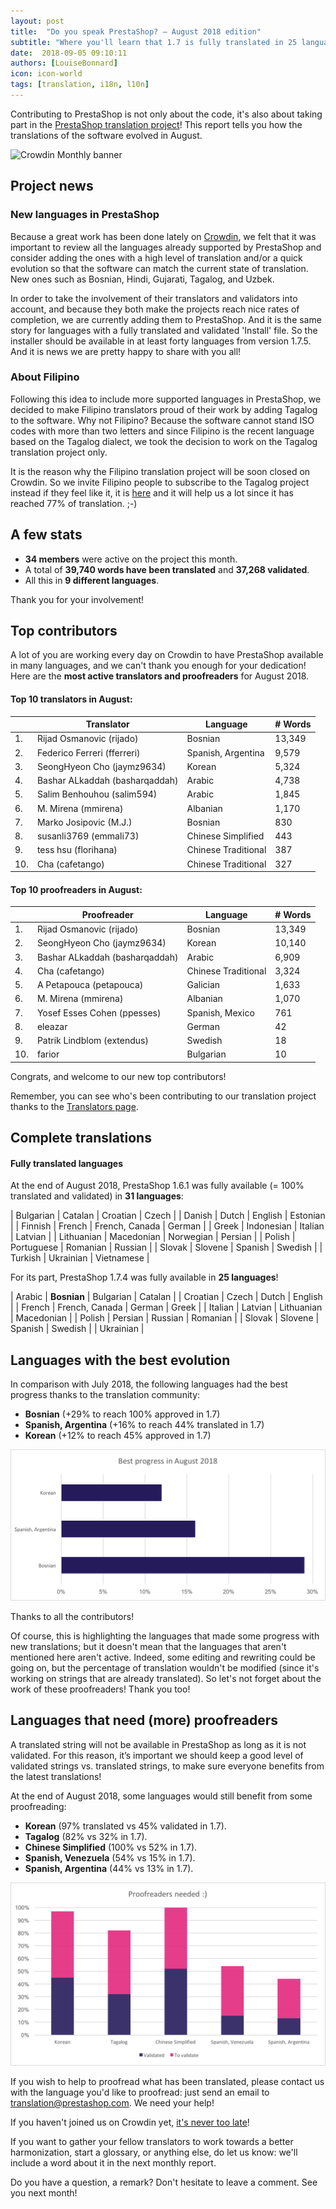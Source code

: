 ```yaml
---
layout: post
title:  "Do you speak PrestaShop? – August 2018 edition"
subtitle: "Where you'll learn that 1.7 is fully translated in 25 languages"
date:  2018-09-05 09:10:11
authors: [LouiseBonnard]
icon: icon-world
tags: [translation, i18n, l10n]
---
```


Contributing to PrestaShop is not only about the code, it's also about taking part in the [PrestaShop translation project](https://crowdin.com/project/prestashop-official)! This report tells you how the translations of the software evolved in August.

![Crowdin Monthly banner](/assets/images/2017/04/DYSpeakPS.jpg)

## Project news


### New languages in PrestaShop

Because a great work has been done lately on [Crowdin](https://crowdin.com/project/prestashop-official), we felt that it was important to review all the languages already supported by PrestaShop and consider adding the ones with a high level of translation and/or a quick evolution so that the software can match the current state of translation. New ones such as Bosnian, Hindi, Gujarati, Tagalog, and Uzbek.

In order to take the involvement of their translators and validators into account, and because they both make the projects reach nice rates of completion, we are currently adding them to PrestaShop. And it is the same story for languages with a fully translated and validated 'Install' file. So the installer should be available in at least forty languages from version 1.7.5. And it is news we are pretty happy to share with you all! 


### About Filipino

Following this idea to include more supported languages in PrestaShop, we decided to make Filipino translators proud of their work by adding Tagalog to the software. Why not Filipino? Because the software cannot stand ISO codes with more than two letters and since Filipino is the recent language based on the Tagalog dialect, we took the decision to work on the Tagalog translation project only.

It is the reason why the Filipino translation project will be soon closed on Crowdin. So we invite Filipino people to subscribe to the Tagalog project instead if they feel like it, it is [here]( https://crowdin.com/project/prestashop-official/tl#) and it will help us a lot since it has reached 77% of translation. ;-)


## A few stats
 
* **34 members** were active on the project this month.
* A total of **39,740 words have been translated** and **37,268 validated**.
* All this in **9 different languages**.
 
Thank you for your involvement!
 
 
## Top contributors
 
A lot of you are working every day on Crowdin to have PrestaShop available in many languages, and we can't thank you enough for your dedication! Here are the **most active translators and proofreaders** for August 2018.
 
#### Top 10 translators in August:
 
| |Translator | Language | # Words
|-|---------- | -------- | ----------------
 1. | Rijad Osmanovic (rijado) | Bosnian | 13,349
 2. | Federico Ferreri (fferreri) | Spanish, Argentina | 9,579
 3. | SeongHyeon Cho (jaymz9634) | Korean | 5,324
 4. | Bashar ALkaddah (basharqaddah) | Arabic | 4,738
 5. | Salim Benhouhou (salim594) | Arabic | 1,845
 6. | M. Mirena (mmirena) | Albanian | 1,170
 7. | Marko Josipovic (M.J.) | Bosnian | 830
 8. | susanli3769 (emmali73) | Chinese Simplified | 443
 9. | tess hsu (florihana) | Chinese Traditional | 387
10. | Cha (cafetango) | Chinese Traditional | 327
 
 
#### Top 10 proofreaders in August:
 
| | Proofreader | Language | # Words
|-| ---------- | -------- | ----------------
 1. | Rijad Osmanovic (rijado) | Bosnian | 13,349
 2. | SeongHyeon Cho (jaymz9634) | Korean | 10,140
 3. | Bashar ALkaddah (basharqaddah) | Arabic | 6,909
 4. | Cha (cafetango) | Chinese Traditional | 3,324
 5. | A Petapouca (petapouca) | Galician | 1,633
 6. | M. Mirena (mmirena) | Albanian | 1,070
 7. | Yosef Esses Cohen (ppesses) | Spanish, Mexico | 761
 8. | eleazar | German | 42
 9. | Patrik Lindblom (extendus) | Swedish | 18
10. | farior | Bulgarian | 10
 
Congrats, and welcome to our new top contributors!
 
Remember, you can see who's been contributing to our translation project thanks to the [Translators page](http://translators.prestashop.com/).
 
 
## Complete translations
 
#### Fully translated languages
 
At the end of August 2018, PrestaShop 1.6.1 was fully available (= 100% translated and validated) in **31 languages**:
 
| Bulgarian | Catalan | Croatian | Czech |
| Danish | Dutch | English | Estonian | 
| Finnish | French | French, Canada | German | 
| Greek | Indonesian | Italian | Latvian | 
| Lithuanian | Macedonian | Norwegian | Persian | 
| Polish | Portuguese | Romanian | Russian | 
| Slovak | Slovene | Spanish | Swedish | 
| Turkish | Ukrainian | Vietnamese |
 
For its part, PrestaShop 1.7.4 was fully available in **25 languages**!
 
| Arabic | **Bosnian** | Bulgarian | Catalan |
| Croatian | Czech | Dutch | English |
| French | French, Canada | German | Greek |
| Italian | Latvian | Lithuanian | Macedonian |
| Polish | Persian | Russian | Romanian |
| Slovak | Slovene | Spanish | Swedish |
| Ukrainian |
 
 
## Languages with the best evolution
 
In comparison with July 2018, the following languages had the best progress thanks to the translation community:
 
* **Bosnian** (+29% to reach 100% approved in 1.7)
* **Spanish, Argentina** (+16% to reach 44% translated in 1.7)
* **Korean** (+12% to reach 45% approved in 1.7)
 
![Best translation progress for August 2018](/assets/images/2018/09/Build-Crowdin-progress-August18.png)
 
Thanks to all the contributors!
 
Of course, this is highlighting the languages that made some progress with new translations; but it doesn't mean that the languages that aren't mentioned here aren't active. Indeed, some editing and rewriting could be going on, but the percentage of translation wouldn't be modified (since it's working on strings that are already translated). So let's not forget about the work of these proofreaders! Thank you too!
 
 
## Languages that need (more) proofreaders
 
A translated string will not be available in PrestaShop as long as it is not validated. For this reason, it’s important we should keep a good level of validated strings vs. translated strings, to make sure everyone benefits from the latest translations!
 
At the end of August 2018, some languages would still benefit from some proofreading:
 
* **Korean** (97% translated vs 45% validated in 1.7).
* **Tagalog** (82% vs 32% in 1.7).
* **Chinese Simplified** (100% vs 52% in 1.7).
* **Spanish, Venezuela** (54% vs 15% in 1.7).
* **Spanish, Argentina** (44% vs 13% in 1.7).
 
![Languages that need proofreading](/assets/images/2018/09/Build-Crowdin-proofreading-August18.png)
 
If you wish to help to proofread what has been translated, please contact us with the language you'd like to proofread: just send an email to translation@prestashop.com. We need your help! 
 
If you haven't joined us on Crowdin yet, [it's never too late](https://crowdin.com/project/prestashop-official)!
 
If you want to gather your fellow translators to work towards a better harmonization, start a glossary, or anything else, do let us know: we'll include a word about it in the next monthly report.
 
Do you have a question, a remark? Don't hesitate to leave a comment. See you next month!
